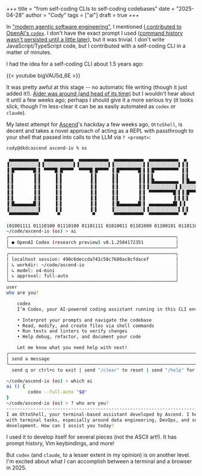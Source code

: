 +++
title = "from self-coding CLIs to self-coding codebases"
date = "2025-04-28"
author = "Cody"
tags = ["ai"]
draft = true
+++

In ["modern agentic software engineering"](/posts/modern-agentic-software-engineering), I mentioned [I contributed to OpenAI's `codex`](https://github.com/openai/codex/pull/158). I don't have the exact prompt I used ([command history wasn't persisted until a little later](https://github.com/openai/codex/pull/152)), but it was trivial. I don't write JavaScript/TypeScript code, but I contributed with a self-coding CLI in a matter of minutes.

I had the idea for a self-coding CLI about 1.5 years ago:

{{< youtube bigVAU5d_6E >}}

It was pretty awful at this stage -- no automatic file writing (though it just added it!). [Aider was around (and head of its time)](https://github.com/Aider-AI/aider/tree/fcb209c5aa9b9c17d9aa7056b18c31309cb1ba3e) but I wouldn't hear about it until a few weeks ago; perhaps I should give it a more serious try (it looks slick, though I'm less-clear it can be as easily automated as `codex` or `claude`).

My latest attempt for [Ascend](https://ascend.io)'s hackday a few weeks ago, `OttoShell`, is decent and takes a novel approach of acting as a REPL with passthrough to your shell that passed into calls to the LLM via `? <prompt>`:

```bash
cody@dkdcascend ascend-io % os

 ▄▄▄▄▄▄▄▄▄▄▄  ▄▄▄▄▄▄▄▄▄▄▄  ▄▄▄▄▄▄▄▄▄▄▄  ▄▄▄▄▄▄▄▄▄▄▄  ▄▄▄▄▄▄▄▄▄▄▄  ▄         ▄  ▄▄▄▄▄▄▄▄▄▄▄  ▄            ▄
▐░░░░░░░░░░░▌▐░░░░░░░░░░░▌▐░░░░░░░░░░░▌▐░░░░░░░░░░░▌▐░░░░░░░░░░░▌▐░▌       ▐░▌▐░░░░░░░░░░░▌▐░▌          ▐░▌
▐░█▀▀▀▀▀▀▀█░▌ ▀▀▀▀█░█▀▀▀▀  ▀▀▀▀█░█▀▀▀▀ ▐░█▀▀▀▀▀▀▀█░▌▐░█▀▀▀▀▀▀▀▀▀ ▐░▌       ▐░▌▐░█▀▀▀▀▀▀▀▀▀ ▐░▌          ▐░▌
▐░▌       ▐░▌     ▐░▌          ▐░▌     ▐░▌       ▐░▌▐░▌          ▐░▌       ▐░▌▐░▌          ▐░▌          ▐░▌
▐░▌       ▐░▌     ▐░▌          ▐░▌     ▐░▌       ▐░▌▐░█▄▄▄▄▄▄▄▄▄ ▐░█▄▄▄▄▄▄▄█░▌▐░█▄▄▄▄▄▄▄▄▄ ▐░▌          ▐░▌
▐░▌       ▐░▌     ▐░▌          ▐░▌     ▐░▌       ▐░▌▐░░░░░░░░░░▌▐░░░░░░░░░░░▌ ▐░░░░░░░░░░░▌▐░▌          ▐░▌
▐░▌       ▐░▌     ▐░▌          ▐░▌     ▐░▌       ▐░▌ ▀▀▀▀▀▀▀▀▀█░▌▐░█▀▀▀▀▀▀▀█░▌▐░█▀▀▀▀▀▀▀▀▀ ▐░▌          ▐░▌
▐░▌       ▐░▌     ▐░▌          ▐░▌     ▐░▌       ▐░▌          ▐░▌▐░▌       ▐░▌▐░▌          ▐░▌          ▐░▌
▐░█▄▄▄▄▄▄▄█░▌     ▐░▌          ▐░▌     ▐░█▄▄▄▄▄▄▄█░▌ ▄▄▄▄▄▄▄▄▄█▌▐░▌       ▐░▌▐░█▄▄▄▄▄▄▄▄▄ ▐░█▄▄▄▄▄▄▄▄▄ ▐░█▄▄▄▄▄▄▄▄▄
▐░░░░░░░░░░░▌     ▐░▌          ▐░▌     ▐░░░░░░░░░░░▌▐░░░░░░░░░░░▌▐░▌       ▐░▌▐░░░░░░░░░░░▌▐░░░░░░░░░░░▌▐░░░░░░░░░░░▌
 ▀▀▀▀▀▀▀▀▀▀▀       ▀            ▀       ▀▀▀▀▀▀▀▀▀▀▀  ▀▀▀▀▀▀▀▀▀▀▀  ▀         ▀  ▀▀▀▀▀▀▀▀▀▀▀  ▀▀▀▀▀▀▀▀▀▀▀  ▀▀▀▀▀▀▀▀▀▀▀

(01001111 01110100 01110100 01101111 01010011 01101000 01100101 01101100 01101100)
~/code/ascend-io (os) > ai
╭──────────────────────────────────────────────────────────────╮
│ ● OpenAI Codex (research preview) v0.1.2504172351            │
╰──────────────────────────────────────────────────────────────╯
╭──────────────────────────────────────────────────────────────╮
│ localhost session: 490c6deccda741c58c7680ac8cfdacef          │
│ ↳ workdir: ~/code/ascend-io                                  │
│ ↳ model: o4-mini                                             │
│ ↳ approval: full-auto                                        │
╰──────────────────────────────────────────────────────────────╯
user
who are you?

    codex
    I’m Codex, your AI-powered coding assistant running in this CLI environment. I can:

    • Interpret your prompts and navigate the codebase
    • Read, modify, and create files via shell commands
    • Run tests and linters to verify changes
    • Help debug, refactor, and document your code

    Let me know what you need help with next!
╭─────────────────────────────────────────────────────────────────────────────────────────────────────────────────────────────────────────────╮
│ send a message                                                                                                                              │
╰─────────────────────────────────────────────────────────────────────────────────────────────────────────────────────────────────────────────╯
  send q or ctrl+c to exit | send "/clear" to reset | send "/help" for commands | press enter to send

~/code/ascend-io (os) > which ai
ai () {
        codex --full-auto "$@"
}
~/code/ascend-io (os) > ? who are you?
-----------------------------------------------------------------------------------------------------------------------------------------------
I am OttoShell, your terminal-based assistant developed by Ascend. I help you
with terminal tasks, especially around data engineering, DevOps, and software
development. How can I assist you today?
```

I used it to develop itself for several pieces (not the ASCII art!). It has prompt history, Vim keybindings, and more!

But `codex` (and `claude`, to a lesser extent in my opinion) is on another level. I'm excited about what I can accomplish between a terminal and a browser in 2025.

